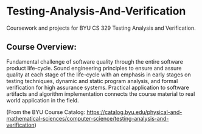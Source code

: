 # Testing-Analysis-And-Verification
Coursework and projects for BYU CS 329 Testing Analysis and Verification.

## Course Overview:

Fundamental challenge of software quality through the entire software product life-cycle. Sound engineering principles to ensure and assure quality at each stage of the life-cycle with an emphasis in early stages on testing techniques, dynamic and static program analysis, and formal verification for high assurance systems. Practical application to software artifacts and algorithm implementation connects the course material to real world application in the field.

(From the BYU Course Catalog: https://catalog.byu.edu/physical-and-mathematical-sciences/computer-science/testing-analysis-and-verification) 
